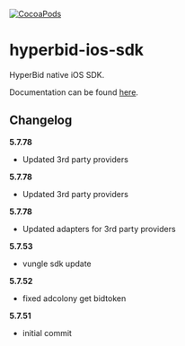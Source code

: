 [![CocoaPods](https://img.shields.io/cocoapods/v/HyperBidiOS.svg)](https://cocoapods.org/pods/HyperBidiOS)

hyperbid-ios-sdk
================

HyperBid native iOS SDK.

Documentation can be found [here](https://docs.hyperbid.com/#/en-us/ios/GetStarted/HyperBid_Get_Started).

Changelog
---------
<!--(CHANGELOG_TOP)-->
**5.7.78**
* Updated 3rd party providers

**5.7.78**
* Updated 3rd party providers

**5.7.78**
* Updated adapters for 3rd party providers

**5.7.53**
* vungle sdk update

**5.7.52**
* fixed adcolony get bidtoken

**5.7.51**
* initial commit


